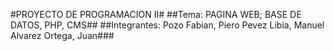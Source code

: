 #PROYECTO DE PROGRAMACION II#
##Tema: PAGINA WEB; BASE DE DATOS, PHP, CMS##
##Integrantes: Pozo Fabian, Piero
             Pevez Libia, Manuel
             Alvarez Ortega, Juan###
